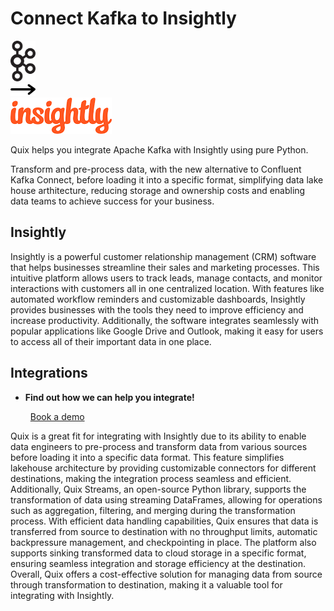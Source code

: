 # Connect Kafka to Insightly

<div class="connect-images cards blog-grid-card" markdown>
<div>
<img src="../images/kafka_logo.png" width="40px" />
</div>
<div>
<img src="../images/arrow.svg" width="40px" />
</div>
<div>
<img src="./images/insightly_1.jpg" />
</div>
</div>

Quix helps you integrate Apache Kafka with Insightly using pure Python.

Transform and pre-process data, with the new alternative to Confluent Kafka Connect, before loading it into a specific format, simplifying data lake house arthitecture, reducing storage and ownership costs and enabling data teams to achieve success for your business.

## Insightly

Insightly is a powerful customer relationship management (CRM) software that helps businesses streamline their sales and marketing processes. This intuitive platform allows users to track leads, manage contacts, and monitor interactions with customers all in one centralized location. With features like automated workflow reminders and customizable dashboards, Insightly provides businesses with the tools they need to improve efficiency and increase productivity. Additionally, the software integrates seamlessly with popular applications like Google Drive and Outlook, making it easy for users to access all of their important data in one place.

## Integrations

<div class="grid cards" markdown>

- __Find out how we can help you integrate!__

    <a class="md-button md-button--primary" href="https://share.hsforms.com/1iW0TmZzKQMChk0lxd_tGiw4yjw2?__hstc=175542013.2303933fbd746c0ac86d9ccbe9bc9100.1728383268831.1729603416735.1729620918855.31&__hssc=175542013.1.1729620918855&__hsfp=2132701734" target="_blank" style="margin:.5rem;">Book a demo</a>

</div>


Quix is a great fit for integrating with Insightly due to its ability to enable data engineers to pre-process and transform data from various sources before loading it into a specific data format. This feature simplifies lakehouse architecture by providing customizable connectors for different destinations, making the integration process seamless and efficient. Additionally, Quix Streams, an open-source Python library, supports the transformation of data using streaming DataFrames, allowing for operations such as aggregation, filtering, and merging during the transformation process. With efficient data handling capabilities, Quix ensures that data is transferred from source to destination with no throughput limits, automatic backpressure management, and checkpointing in place. The platform also supports sinking transformed data to cloud storage in a specific format, ensuring seamless integration and storage efficiency at the destination. Overall, Quix offers a cost-effective solution for managing data from source through transformation to destination, making it a valuable tool for integrating with Insightly.

